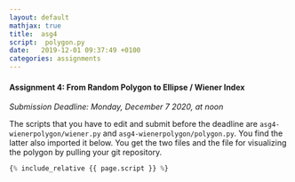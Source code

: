 ```yaml
---
layout: default
mathjax: true
title:  asg4
script:  polygon.py  
date:   2019-12-01 09:37:49 +0100
categories: assignments
---
```


#### Assignment 4: From Random Polygon to Ellipse / Wiener Index 

*Submission Deadline: Monday, December 7 2020, at noon*


The scripts that you have to edit and submit before the deadline are
`asg4-wienerpolygon/wiener.py` and
`asg4-wienerpolygon/polygon.py`. You find the latter also imported it below. 
You get the two files and the file for visualizing the polygon by pulling your git repository.

```python
{% include_relative {{ page.script }} %}
```



